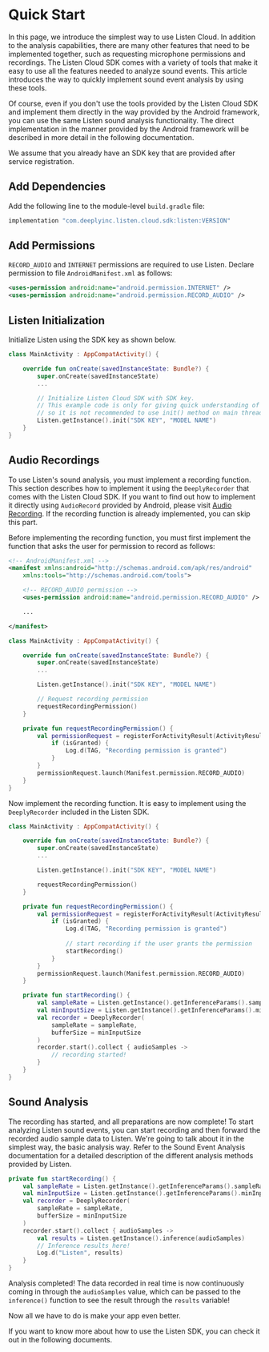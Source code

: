 # Quick Start

In this page, we introduce the simplest way to use Listen Cloud.
In addition to the analysis capabilities, there are many other features that need to be implemented together, such as requesting microphone permissions and recordings. 
The Listen Cloud SDK comes with a variety of tools that make it easy to use all the features needed to analyze sound events. 
This article introduces the way to quickly implement sound event analysis by using these tools.

Of course, even if you don't use the tools provided by the Listen Cloud SDK and implement them directly in the way provided by the Android framework, you can use the same Listen sound analysis functionality.
The direct implementation in the manner provided by the Android framework will be described in more detail in the following documentation.

We assume that you already have an SDK key that are provided after service registration. 



## Add Dependencies

Add the following line to the module-level `build.gradle` file:

```groovy
implementation "com.deeplyinc.listen.cloud.sdk:listen:VERSION"
```



## Add Permissions

`RECORD_AUDIO` and `INTERNET` permissions are required to use Listen.
Declare permission to file `AndroidManifest.xml` as follows:

```xml
<uses-permission android:name="android.permission.INTERNET" />
<uses-permission android:name="android.permission.RECORD_AUDIO" />
```



## Listen Initialization

Initialize Listen using the SDK key as shown below.

```kotlin
class MainActivity : AppCompatActivity() {

    override fun onCreate(savedInstanceState: Bundle?) {
        super.onCreate(savedInstanceState)
        ... 

        // Initialize Listen Cloud SDK with SDK key.
        // This example code is only for giving quick understanding of how we can use Listen SDK. 
        // so it is not recommended to use init() method on main thread in practical use. 
        Listen.getInstance().init("SDK KEY", "MODEL NAME")
    }
}

```



## Audio Recordings

To use Listen's sound analysis, you must implement a recording function.
This section describes how to implement it using the `DeeplyRecorder` that comes with the Listen Cloud SDK.
If you want to find out how to implement it directly using `AudioRecord` provided by Android, please visit [Audio Recording](audio-recording).
If the recording function is already implemented, you can skip this part. 

Before implementing the recording function, you must first implement the function that asks the user for permission to record as follows:

```xml
<!-- AndroidManifest.xml -->
<manifest xmlns:android="http://schemas.android.com/apk/res/android"
    xmlns:tools="http://schemas.android.com/tools">

    <!-- RECORD_AUDIO permission -->
    <uses-permission android:name="android.permission.RECORD_AUDIO" />

    ...

</manifest>
```

```kotlin
class MainActivity : AppCompatActivity() {

    override fun onCreate(savedInstanceState: Bundle?) {
        super.onCreate(savedInstanceState)
        ...

        Listen.getInstance().init("SDK KEY", "MODEL NAME")

        // Request recording permission
        requestRecordingPermission()
    }

    private fun requestRecordingPermission() {
        val permissionRequest = registerForActivityResult(ActivityResultContracts.RequestPermission()) { isGranted ->
            if (isGranted) {
                Log.d(TAG, "Recording permission is granted")
            }
        }
        permissionRequest.launch(Manifest.permission.RECORD_AUDIO)
    }
}
```

Now implement the recording function.
It is easy to implement using the `DeeplyRecorder` included in the Listen SDK. 

```kotlin
class MainActivity : AppCompatActivity() {

    override fun onCreate(savedInstanceState: Bundle?) {
        super.onCreate(savedInstanceState)
        ...

        Listen.getInstance().init("SDK KEY", "MODEL NAME")

        requestRecordingPermission()
    }

    private fun requestRecordingPermission() {
        val permissionRequest = registerForActivityResult(ActivityResultContracts.RequestPermission()) { isGranted ->
            if (isGranted) {
                Log.d(TAG, "Recording permission is granted")
                
                // start recording if the user grants the permission
                startRecording()
            }
        }
        permissionRequest.launch(Manifest.permission.RECORD_AUDIO)
    }

    private fun startRecording() {
        val sampleRate = Listen.getInstance().getInferenceParams().sampleRate
        val minInputSize = Listen.getInstance().getInferenceParams().minInputSize
        val recorder = DeeplyRecorder(
            sampleRate = sampleRate,
            bufferSize = minInputSize
        )
        recorder.start().collect { audioSamples ->
            // recording started!
        }
    }
}
```



## Sound Analysis

The recording has started, and all preparations are now complete!
To start analyzing Listen sound events, you can start recording and then forward the recorded audio sample data to Listen. 
We're going to talk about it in the simplest way, the basic analysis way.
Refer to the Sound Event Analysis documentation for a detailed description of the different analysis methods provided by Listen.

```kotlin
private fun startRecording() {
    val sampleRate = Listen.getInstance().getInferenceParams().sampleRate
    val minInputSize = Listen.getInstance().getInferenceParams().minInputSize
    val recorder = DeeplyRecorder(
        sampleRate = sampleRate,
        bufferSize = minInputSize
    )
    recorder.start().collect { audioSamples ->
        val results = Listen.getInstance().inference(audioSamples)
        // Inference results here!
        Log.d("Listen", results)
    }
}
```

Analysis completed!
The data recorded in real time is now continuously coming in through the `audioSamples` value, which can be passed to the `inference()` function to see the result through the `results` variable!

Now all we have to do is make your app even better. 

If you want to know more about how to use the Listen SDK, you can check it out in the following documents. 


